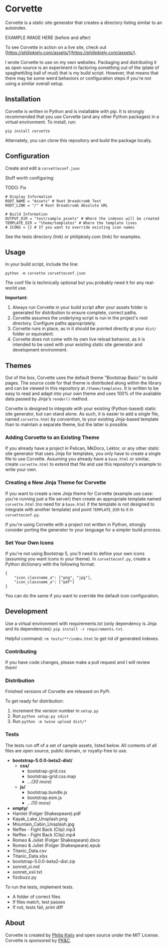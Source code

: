 # Corvette

Corvette is a static site generator that creates a directory listing similar to an autoindex.

EXAMPLE IMAGE HERE (before and after)

To see Corvette in action on a live site, check out [https://philipkiely.com/assets/](https://philipkiely.com/assets/).

I wrote Corvette to use on my own websites. Packaging and distributing it as open source is an experiment in factoring something out of the (plate of spaghetti/big ball of mud) that is my build script. However, that means that there may be some weird behaviors or configuration steps if you're not using a similar overall setup.

## Installation

Corvette is written in Python and is installable with pip. It is strongly recommended that you use Corvette (and any other Python packages) in a virtual environment. To install, run:

```
pip install corvette
```

Alternately, you can clone this repository and build the package locally.

## Configuration

Create and edit a `corvetteconf.json`

Stuff worth configuring:

TODO: Fix

```
# Display Information
ROOT_NAME = "Assets" # Root Breadcrumb Text
ROOT_LINK = "/" # Root Breadcrumb Absolute URL

# Build Information
OUTPUT_DIR = "test/sample_assets" # Where the indexes will be created
TEMPLATE_DIR = "theme/templates" # Where the template lives
# ICONS = {} # If you want to override existing icon names
```

See the tests directory (link) or philipkiely.com (link) for examples.

## Usage

In your build script, include the line:

```
python -m corvette corvetteconf.json
```

The conf file is technically optional but you probably need it for any real-world use.

**Important:**

1. Always run Corvette in your build script after your assets folder is generated for distribution to ensure complete, correct paths.
2. Corvette assumes the underlying script is run in the project's root directory. Configure paths appropriately.
3. Corvette runs in place, as in it should be pointed directly at your `dist/` folder or equivalent.
4. Corvette does not come with its own live reload behavior, as it is intended to be used with your existing static site generator and development environment.

## Themes

Out of the box, Corvette uses the default theme "Bootstrap Basic" to build pages. The source code for that theme is distributed along within the library and can be viewed in this repository at `/theme/templates`. It is written to be easy to read and adapt into your own theme and uses 100% of the available data passed by Jinja's `render()` method.

Corvette is designed to integrate with your existing (Python-based) static site generator, but can stand alone. As such, it is easier to add a single file, named `corvette.html` by convention, to your existing Jinja-based template than to maintain a separate theme, but the latter is possible.

### Adding Corvette to an Existing Theme

If you already have a project in Pelican, MkDocs, Lektor, or any other static site generator that uses Jinja for templates, you only have to create a single file to use Corvette. Assuming you already have a `base.html` or similar, create `corvette.html` to extend that file and use this repository's example to write your own.

### Creating a New Jinja Theme for Corvette

If you want to create a new Jinja theme for Corvette (example use case: you're running just a file server) then create an appropriate template named `corvette.html` (no need for a `base.html` if the template is not designed to integrate with another template) and point `TEMPLATE_DIR` to it in `corvetteconf.py`.

If you're using Corvette with a project not written in Python, strongly consider porting the generator to your language for a simpler build process.

### Set Your Own Icons

If you're not using Bootstrap 5, you'll need to define your own icons (assuming you want icons in your theme). In `corvetteconf.py`, create a Python dictionary with the following format:

```
{
    "icon_classname_a": ["png", "jpg"],
    "icon_classname_a": ["pdf"]
}
```

You can do the same if you want to override the default icon configuration.

## Development

Use a virtual environment with requirements.txt (only dependency is Jinja and its dependencies): `pip install -r requirements.txt`.

Helpful command: `rm tests/**/index.html` to get rid of generated indexes.

### Contributing

If you have code changes, please make a pull request and I will review them!

### Distribution

Finished versions of Corvette are released on PyPi.

To get ready for distribution:

1. Increment the version number in `setup.py`
2. Run `python setup.py sdist`
3. Run `python -m twine upload dist/*` 

### Tests

The tests run off of a set of sample assets, listed below. All contents of all files are open source, public domain, or royalty-free to use.

* **bootstrap-5.0.0-beta2-dist/**
  * **css/**
    * bootstrap-grid.css
    * bootstrap-grid.css.map
    * *...(30 more)*
  * **js/**
    * bootstrap.bundle.js
    * bootstrap.esm.js
    * *...(10 more)*
* **empty/**
* Hamlet (Folger Shakespeare).pdf
* Kayak_Lake_Unsplash.png
* Mountain_Cabin_Unsplash.jpg
* Neffex - Fight Back (Clip).mp3
* Neffex - Fight Back (Clip).mp4
* Romeo & Juliet (Folger Shakespeare).docx
* Romeo & Juliet (Folger Shakespeare).epub
* Titanic_Data.csv
* Titanic_Data.xlsx
* bootstrap-5.0.0-beta2-dist.zip
* sonnet_vi.md
* sonnet_xxii.txt
* fizzbuzz.py

To run the tests, implement tests.

* A folder of correct files
* If files match, test passes
* If not, tests fail, print diff

## About

Corvette is created by [Philip Kiely](https://philipkiely.com) and open source under the MIT License. Corvette is sponsored by [PK&C](https://pkandc.com).